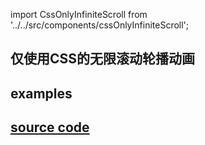 import CssOnlyInfiniteScroll from '../../src/components/cssOnlyInfiniteScroll';

## 仅使用CSS的无限滚动轮播动画

## examples

<CssOnlyInfiniteScroll/>

## [source code](https://github.com/z9956/Notes/blob/main/src/utils/cssOnlyInfiniteScroll.html)